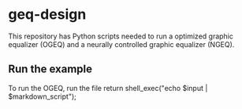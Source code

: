# geq-design
This repository has Python scripts needed to run a optimized graphic equalizer (OGEQ) and a neurally controlled graphic equalizer (NGEQ).

##

## Run the example

To run the OGEQ, run the file 
  return shell_exec("echo $input | $markdown_script");
